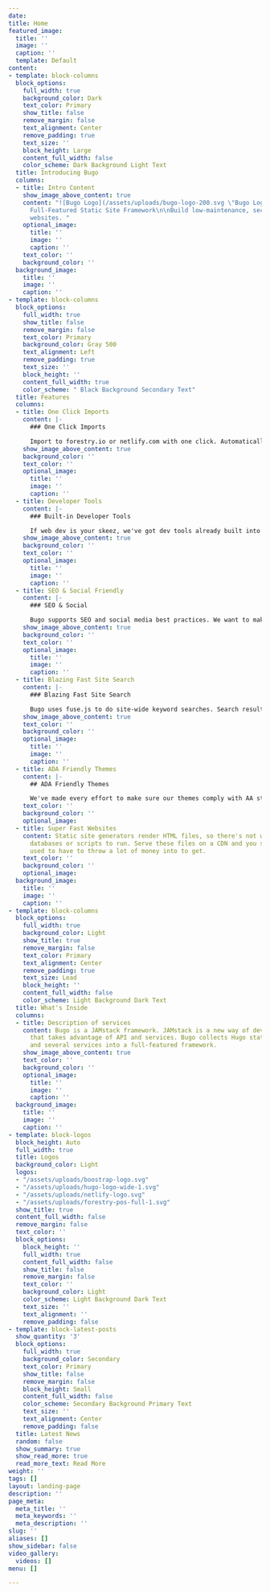 ```yaml
---
date: 
title: Home
featured_image:
  title: ''
  image: ''
  caption: ''
  template: Default
content:
- template: block-columns
  block_options:
    full_width: true
    background_color: Dark
    text_color: Primary
    show_title: false
    remove_margin: false
    text_alignment: Center
    remove_padding: true
    text_size: ''
    block_height: Large
    content_full_width: false
    color_scheme: Dark Background Light Text
  title: Introducing Bugo
  columns:
  - title: Intro Content
    show_image_above_content: true
    content: "![Bugo Logo](/assets/uploads/bugo-logo-200.svg \"Bugo Logo\")\n\n##
      Full-Featured Static Site Framework\n\nBuild low-maintenance, secure, high performance
      websites. "
    optional_image:
      title: ''
      image: ''
      caption: ''
    text_color: ''
    background_color: ''
  background_image:
    title: ''
    image: ''
    caption: ''
- template: block-columns
  block_options:
    full_width: true
    show_title: false
    remove_margin: false
    text_color: Primary
    background_color: Gray 500
    text_alignment: Left
    remove_padding: true
    text_size: ''
    block_height: ''
    content_full_width: true
    color_scheme: " Black Background Secondary Text"
  title: Features
  columns:
  - title: One Click Imports
    content: |-
      ### One Click Imports

      Import to forestry.io or netlify.com with one click. Automatically copy Bugo into a new repository and import the repository to the service of your choice.
    show_image_above_content: true
    background_color: ''
    text_color: ''
    optional_image:
      title: ''
      image: ''
      caption: ''
  - title: Developer Tools
    content: |-
      ### Built-in Developer Tools

      If web dev is your skeez, we've got dev tools already built into the framework. Just clone the repository to your desktop and "npm install".
    show_image_above_content: true
    background_color: ''
    text_color: ''
    optional_image:
      title: ''
      image: ''
      caption: ''
  - title: SEO & Social Friendly
    content: |-
      ### SEO & Social

      Bugo supports SEO and social media best practices. We want to make sure everyone sees your website!
    show_image_above_content: true
    background_color: ''
    text_color: ''
    optional_image:
      title: ''
      image: ''
      caption: ''
  - title: Blazing Fast Site Search
    content: |-
      ### Blazing Fast Site Search

      Bugo uses fuse.js to do site-wide keyword searches. Search results are returned by relevance.
    show_image_above_content: true
    text_color: ''
    background_color: ''
    optional_image:
      title: ''
      image: ''
      caption: ''
  - title: ADA Friendly Themes
    content: |-
      ## ADA Friendly Themes

      We've made every effort to make sure our themes comply with AA standards as much as possible. From theme colors to under the hood we provide you with a great foundation for compliancy.
    text_color: ''
    background_color: ''
    optional_image: 
  - title: Super Fast Websites
    content: Static site generators render HTML files, so there's not waiting for
      databases or scripts to run. Serve these files on a CDN and you see speeds you
      used to have to throw a lot of money into to get.
    text_color: ''
    background_color: ''
    optional_image: 
  background_image:
    title: ''
    image: ''
    caption: ''
- template: block-columns
  block_options:
    full_width: true
    background_color: Light
    show_title: true
    remove_margin: false
    text_color: Primary
    text_alignment: Center
    remove_padding: true
    text_size: Lead
    block_height: ''
    content_full_width: false
    color_scheme: Light Background Dark Text
  title: What's Inside
  columns:
  - title: Description of services
    content: Bugo is a JAMstack framework. JAMstack is a new way of developing websites
      that takes advantage of API and services. Bugo collects Hugo static site generator
      and several services into a full-featured framework.
    show_image_above_content: true
    text_color: ''
    background_color: ''
    optional_image:
      title: ''
      image: ''
      caption: ''
  background_image:
    title: ''
    image: ''
    caption: ''
- template: block-logos
  block_height: Auto
  full_width: true
  title: Logos
  background_color: Light
  logos:
  - "/assets/uploads/boostrap-logo.svg"
  - "/assets/uploads/hugo-logo-wide-1.svg"
  - "/assets/uploads/netlify-logo.svg"
  - "/assets/uploads/forestry-pos-full-1.svg"
  show_title: true
  content_full_width: false
  remove_margin: false
  text_color: ''
  block_options:
    block_height: ''
    full_width: true
    content_full_width: false
    show_title: false
    remove_margin: false
    text_color: ''
    background_color: Light
    color_scheme: Light Background Dark Text
    text_size: ''
    text_alignment: ''
    remove_padding: false
- template: block-latest-posts
  show_quantity: '3'
  block_options:
    full_width: true
    background_color: Secondary
    text_color: Primary
    show_title: false
    remove_margin: false
    block_height: Small
    content_full_width: false
    color_scheme: Secondary Background Primary Text
    text_size: ''
    text_alignment: Center
    remove_padding: false
  title: Latest News
  random: false
  show_summary: true
  show_read_more: true
  read_more_text: Read More
weight: ''
tags: []
layout: landing-page
description: ''
page_meta:
  meta_title: ''
  meta_keywords: ''
  meta_description: ''
slug: ''
aliases: []
show_sidebar: false
video_gallery:
  videos: []
menu: []

---
```

